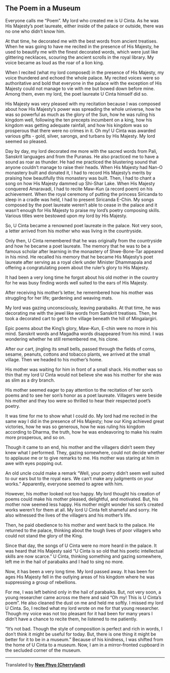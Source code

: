 ## The Poem in a Museum

Everyone calls me “Poem”. My lord who created me is U Cinta. As he was His Majesty’s poet laureate, either inside of the palace or outside, there was no one who didn’t know him.

At that time, he decorated me with the best words from ancient treatises. When he was going to have me recited in the presence of His Majesty, he used to beautify me with the finest decorated words, which were just like glittering necklaces, scouring the ancient scrolls in the royal library. My voice became as loud as the roar of a lion king.

When I recited (what my lord composed) in the presence of His Majesty, my voice thundered and echoed the whole palace. My recited voices were so authoritative and bold that everyone in the palace with the exception of His Majesty could not manage to vie with me but bowed down before mine. Among them, even my lord, the poet laureate U Cinta himself did so.

His Majesty was very pleased with my recitation because I was composed about how His Majesty’s power was spreading the whole universe, how he was so powerful as much as the glory of the Sun, how he was ruling his kingdom well, following the ten precepts incumbent on a king, how his kingdom was getting adequate rainfall, and how his kingdom was so prosperous that there were no crimes in it. Oh my! U Cinta was awarded various gifts - gold, silver, sarongs, and turbans by His Majesty. My lord seemed so pleased.

Day by day, my lord decorated me more with the sacred words from Pali, Sanskrit languages and from the Puranas. He also practiced me to have a sound as roar as thunder. He had me practiced the blustering sound that anyone couldn’t manage to raise their heads. When His Majesty had Nan-O monastery built and donated it, I had to record His Majesty’s merits by praising how beautifully this monastery was built. Then, I had to chant a song on how His Majesty dammed up Shi-Shar Lake. When His Majesty conquered Amaravadi, I had to recite Maw-Kun (a record poem) on his achievement. When the royal ceremony of putting the princess Siricanda to sleep in a cradle was held, I had to present Siricanda E-Chin. My songs composed by the poet laureate weren’t able to cease in the palace and it wasn’t enough for His Majesty to praise my lord’s poetry composing skills. Various titles were bestowed upon my lord by His Majesty.

So, U Cinta became a renowned poet laureate in the palace. Not very soon, a letter arrived from his mother who was living in the countryside.

Only then, U Cinta remembered that he was originally from the countryside and how he became a poet laureate. The memory that he was to be a famous scholar after learning in the monastery of Shwe-Bone-Tar appeared in his mind. He recalled his memory that he became His Majesty’s poet laureate after serving as a royal clerk under Minister Dhammapala and offering a congratulating poem about the ruler’s glory to His Majesty.

It had been a very long time he forgot about his old mother in the country for he was busy finding words well suited to the ears of His Majesty.

After receiving his mother’s letter, he remembered how his mother was struggling for her life; gardening and weaving mats.

My lord was gazing unconsciously, leaving parabaiks.  At that time, he was decorating me with the jewel like words from Sanskrit treatises. Then, he took a decorated cart to get to the village beneath the hill of Mingalargiri.

Epic poems about the King’s glory, Maw-Kun, E-chin were no more in his mind. Sanskrit words and Magadha words disappeared from his mind. I was wondering whether he still remembered me, his clone.

After our cart, jingling its small bells, passed through the fields of corns, sesame, peanuts, cottons and tobacco plants, we arrived at the small village. Then we headed to his mother’s home.

His mother was waiting for him in front of a small shack. His mother was so thin that my lord U Cinta would not believe she was his mother for she was as slim as a dry branch.

His mother seemed eager to pay attention to the recitation of her son’s poems and to see her son’s honor as a poet laureate. Villagers were beside his mother and they too were so thrilled to hear their respected poet’s poetry.

It was time for me to show what I could do. My lord had me recited in the same way I did in the presence of His Majesty; how our King achieved great victories,  how he was so generous, how he was ruling his kingdom according to Dharma, the truth, how he was endeavoring to make his  realm more prosperous, and so on. 

Though it came to an end, his mother and the villagers didn’t seem they knew what I performed. They, gazing somewhere, could not decide whether to applause me or to give remarks to me. His mother was staring at him in awe with eyes popping out.

An old uncle could make a remark “Well, your poetry didn’t seem well suited to our ears but to the royal ears. We can’t make any judgments on your works.” Apparently, everyone seemed to agree with him.

However, his mother looked not too happy. My lord thought his creation of poems could make his mother pleased, delightful, and motivated. But, his mother now seemed less happy. His mother might wonder his son’s created works weren’t for them at all. My lord U Cinta felt shameful and sorry. He also witnessed the lives of the villagers and his mother’s life.

Then, he paid obedience to his mother and went back to the palace. He returned to the palace, thinking about the tough lives of poor villagers who could not stand the glory of the King.

Since that day, the songs of U Cinta were no more heard in the palace. It was heard that His Majesty said “U Cinta is so old that his poetic intellectual skills are now scarce.” U Cinta, thinking something and gazing somewhere, left me in the hail of parabaiks and I had to sing no more.

Now, it has been a very long time. My lord passed away. It has been for ages His Majesty fell in the outlying areas of his kingdom where he was suppressing a group of rebellions. 

For me, I was left behind only in the hail of parabaiks. But, not very soon, a young researcher came across me there and said “Oh my! This is U Cinta’s poem”. He also cleaned the dust on me and held me softly. I missed my lord U Cinta. So, I recited what my lord wrote on me for that young researcher. Though my voice was not too pleasant for it had been for many years I didn’t have a chance to recite them, he listened to me patiently.

“It’s not bad. Though the style of composition is perfect and rich in words, I don’t think it might be useful for today. But, there is one thing it might be better for it to be in a museum.” Because of his kindness, I was shifted from the home of U Cinta to a museum. Now, I am in a mirror-fronted cupboard in the secluded corner of the museum.

----
Translated by **[Nwe Phyo (Cherryland)](AUTHOR.md)**